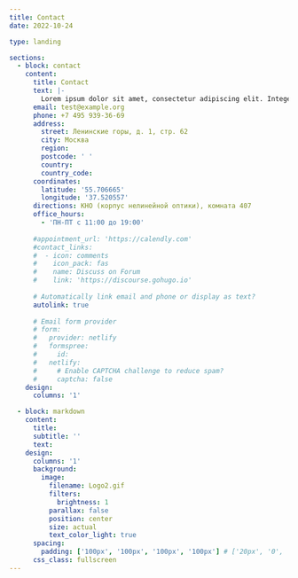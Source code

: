 ```yaml
---
title: Contact
date: 2022-10-24

type: landing

sections:
  - block: contact
    content:
      title: Contact
      text: |-
        Lorem ipsum dolor sit amet, consectetur adipiscing elit. Integer tempus augue non tempor egestas. Proin nisl nunc, dignissim in accumsan dapibus, auctor ullamcorper neque. Quisque at elit felis. Vestibulum ante ipsum primis in faucibus orci luctus et ultrices posuere cubilia curae; Aenean eget elementum odio. Cras interdum eget risus sit amet aliquet. In volutpat, nisl ut fringilla dignissim, arcu nisl suscipit ante, at accumsan sapien nisl eu eros.
      email: test@example.org
      phone: +7 495 939-36-69
      address:
        street: Ленинские горы, д. 1, стр. 62
        city: Москва
        region: 
        postcode: ' '
        country: 
        country_code: 
      coordinates:
        latitude: '55.706665'
        longitude: '37.520557'
      directions: КНО (корпус нелинейной оптики), комната 407
      office_hours:
        - 'ПН-ПТ с 11:00 до 19:00'
        
      #appointment_url: 'https://calendly.com'
      #contact_links:
      #  - icon: comments
      #    icon_pack: fas
      #    name: Discuss on Forum
      #    link: 'https://discourse.gohugo.io'
    
      # Automatically link email and phone or display as text?
      autolink: true
    
      # Email form provider
      # form:
      #   provider: netlify
      #   formspree:
      #     id:
      #   netlify:
      #     # Enable CAPTCHA challenge to reduce spam?
      #     captcha: false
    design:
      columns: '1'

  - block: markdown
    content:
      title:
      subtitle: ''
      text:
    design:
      columns: '1'
      background:
        image: 
          filename: Logo2.gif
          filters:
            brightness: 1
          parallax: false
          position: center
          size: actual
          text_color_light: true
      spacing:
        padding: ['100px', '100px', '100px', '100px'] # ['20px', '0', '20px', '0']
      css_class: fullscreen
---
```

